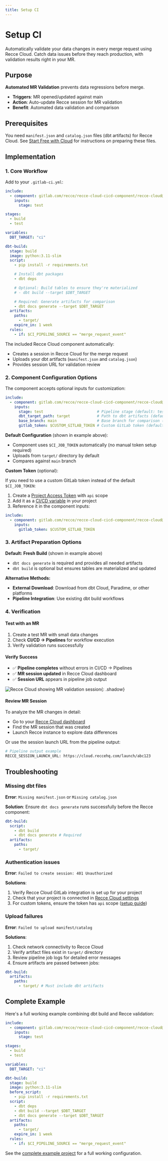 ```yaml
---
title: Setup CI
---
```


# Setup CI

Automatically validate your data changes in every merge request using Recce Cloud. Catch data issues before they reach production, with validation results right in your MR.

## Purpose

**Automated MR Validation** prevents data regressions before merge.

- **Triggers**: MR opened/updated against main
- **Action**: Auto-update Recce session for MR validation
- **Benefit**: Automated data validation and comparison

## Prerequisites

You need `manifest.json` and `catalog.json` files (dbt artifacts) for Recce Cloud. See [Start Free with Cloud](../../2-getting-started/start-free-with-cloud.md) for instructions on preparing these files.

## Implementation

### 1. Core Workflow

Add to your `.gitlab-ci.yml`:
```yaml
include:
  - component: gitlab.com/recce/recce-cloud-cicd-component/recce-cloud@1.2.0
    inputs:
      stage: test

stages:
  - build
  - test

variables:
  DBT_TARGET: "ci"

dbt-build:
  stage: build
  image: python:3.11-slim
  script:
    - pip install -r requirements.txt

    # Install dbt packages
    - dbt deps

    # Optional: Build tables to ensure they're materialized
    # - dbt build --target $DBT_TARGET

    # Required: Generate artifacts for comparison
    - dbt docs generate --target $DBT_TARGET
  artifacts:
    paths:
      - target/
    expire_in: 1 week
  rules:
    - if: $CI_PIPELINE_SOURCE == "merge_request_event"
```

The included Recce Cloud component automatically:

- Creates a session in Recce Cloud for the merge request
- Uploads your dbt artifacts (`manifest.json` and `catalog.json`)
- Provides session URL for validation review

### 2. Component Configuration Options

The component accepts optional inputs for customization:
```yaml
include:
  - component: gitlab.com/recce/recce-cloud-cicd-component/recce-cloud@1.2.0
    inputs:
      stage: test                        # Pipeline stage (default: test)
      dbt_target_path: target            # Path to dbt artifacts (default: target)
      base_branch: main                  # Base branch for comparison (default: main)
      gitlab_token: $CUSTOM_GITLAB_TOKEN # Custom GitLab token (default: $CI_JOB_TOKEN)
```

**Default Configuration** (shown in example above):

- Component uses `$CI_JOB_TOKEN` automatically (no manual token setup required)
- Uploads from `target/` directory by default
- Compares against `main` branch

**Custom Token** (optional):

If you need to use a custom GitLab token instead of the default `$CI_JOB_TOKEN`:

1. Create a [Project Access Token](../gitlab-pat-guide.md) with `api` scope
2. Add it as a [CI/CD variable](https://docs.gitlab.com/ee/ci/variables/) in your project
3. Reference it in the component inputs:
```yaml
include:
  - component: gitlab.com/recce/recce-cloud-cicd-component/recce-cloud@1.2.0
    inputs:
      gitlab_token: $CUSTOM_GITLAB_TOKEN
```

### 3. Artifact Preparation Options

**Default: Fresh Build** (shown in example above)

- `dbt docs generate` is required and provides all needed artifacts
- `dbt build` is optional but ensures tables are materialized and updated

**Alternative Methods:**

- **External Download**: Download from dbt Cloud, Paradime, or other platforms
- **Pipeline Integration**: Use existing dbt build workflows

### 4. Verification

#### Test with an MR

1. Create a test MR with small data changes
2. Check **CI/CD → Pipelines** for workflow execution
3. Verify validation runs successfully

#### Verify Success

- ✅ **Pipeline completes** without errors in CI/CD → Pipelines
- ✅ **MR session updated** in Recce Cloud dashboard
- ✅ **Session URL** appears in pipeline job output

![Recce Cloud showing MR validation session](../../assets/images/7-cicd/verify-setup-ci.png){: .shadow}

#### Review MR Session

To analyze the MR changes in detail:

- Go to your [Recce Cloud dashboard](https://cloud.reccehq.com)
- Find the MR session that was created
- Launch Recce instance to explore data differences

Or use the session launch URL from the pipeline output:
```bash
# Pipeline output example
RECCE_SESSION_LAUNCH_URL: https://cloud.reccehq.com/launch/abc123
```

## Troubleshooting

### Missing dbt files

**Error**: `Missing manifest.json` or `Missing catalog.json`

**Solution**: Ensure `dbt docs generate` runs successfully before the Recce component:
```yaml
dbt-build:
  script:
    - dbt build
    - dbt docs generate # Required
  artifacts:
    paths:
      - target/
```

### Authentication issues

**Error**: `Failed to create session: 401 Unauthorized`

**Solutions**:

1. Verify Recce Cloud GitLab integration is set up for your project
2. Check that your project is connected in [Recce Cloud settings](https://cloud.reccehq.com/settings)
3. For custom tokens, ensure the token has `api` scope ([setup guide](../gitlab-pat-guide.md))

### Upload failures

**Error**: `Failed to upload manifest/catalog`

**Solutions**:

1. Check network connectivity to Recce Cloud
2. Verify artifact files exist in `target/` directory
3. Review pipeline job logs for detailed error messages
4. Ensure artifacts are passed between jobs:
```yaml
dbt-build:
  artifacts:
    paths:
      - target/ # Must include dbt artifacts
```

## Complete Example

Here's a full working example combining dbt build and Recce validation:
```yaml
include:
  - component: gitlab.com/recce/recce-cloud-cicd-component/recce-cloud@1.2.0
    inputs:
      stage: test

stages:
  - build
  - test

variables:
  DBT_TARGET: "ci"

dbt-build:
  stage: build
  image: python:3.11-slim
  before_script:
    - pip install -r requirements.txt
  script:
    - dbt deps
    - dbt build --target $DBT_TARGET
    - dbt docs generate --target $DBT_TARGET
  artifacts:
    paths:
      - target/
    expire_in: 1 week
  rules:
    - if: $CI_PIPELINE_SOURCE == "merge_request_event"
```

See the [complete example project](https://gitlab.com/recce/jaffle-shop-snowflake/-/blob/main/.gitlab-ci.yml) for a full working configuration.
